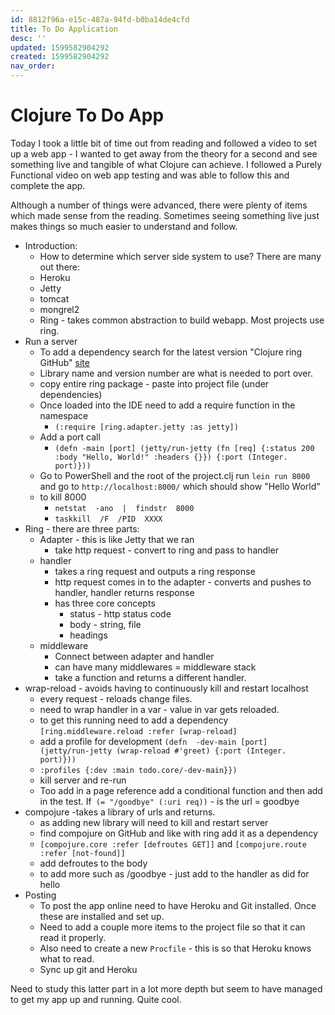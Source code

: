 ```yaml
---
id: 8812f96a-e15c-487a-94fd-b0ba14de4cfd
title: To Do Application
desc: ''
updated: 1599582904292
created: 1599582904292
nav_order: 
---
```


# Clojure To Do App

Today I took a little bit of time out from reading and followed a video to set up a web app - I wanted to get away from the theory for a second and see something live and tangible of what Clojure can achieve. I followed a Purely Functional video on web app testing and was able to follow this and complete the app.

Although a number of things were advanced, there were plenty of items which made sense from the reading. Sometimes seeing something live just makes things so much easier to understand and follow.

- Introduction:
    - How to determine which server side system to use? There are many out there:
    -  Heroku
    -  Jetty
    -  tomcat
    -  mongrel2
    -  Ring - takes common abstraction to build webapp. Most projects use ring.
- Run a server
    - To add a dependency search for the latest version "Clojure ring GitHub" [site](https://github.com/ens100/Learning-Clojure/blob/master/post/2020-08-10.md)
    -  Library name and version number are what is needed to port over.
    -  copy entire ring package - paste into project file (under dependencies)
    -  Once loaded into the IDE need to add a  require function in the namespace
        - `(:require [ring.adapter.jetty :as jetty])`
    -  Add a port call
        - `(defn -main [port] (jetty/run-jetty (fn [req] {:status 200 :body "Hello, World!" :headers {}}) {:port (Integer. port)}))`
    - Go to PowerShell and the root of the project.clj run `lein run 8000`  and go to `http://localhost:8000/` which should show "Hello World"
    -  to kill 8000 
        - `netstat  -ano  |  findstr  8000`
        - `taskkill  /F  /PID  XXXX`
- Ring - there are three parts:
    -  Adapter - this is like Jetty that we ran
        -  take http request - convert to ring and pass to handler
    -  handler
        -  takes a ring request and outputs a ring response
        -  http request comes in to the adapter - converts and pushes to handler, handler returns response
        -  has three core concepts
            -  status - http status code
            -  body - string, file
            -  headings
    - middleware
        -  Connect between adapter and handler
        -  can have many middlewares = middleware stack
        -  take a function and returns a different handler.
-  wrap-reload - avoids having to continuously kill and restart localhost
    -  every request - reloads change files.
    -  need to wrap handler in a var - value in var gets reloaded.
    -  to get this running need to add a dependency  `[ring.middleware.reload :refer [wrap-reload]`
    -  add a profile for development `(defn  -dev-main [port]  (jetty/run-jetty (wrap-reload #'greet) {:port (Integer. port)}))`
    -  `:profiles {:dev :main todo.core/-dev-main}})`
    -  kill server and re-run
    -  Too add in a page reference add a conditional function and then add in the test. If` (= "/goodbye" (:uri req))` - is the url = goodbye
-  compojure -takes a library of urls and returns.
    -  as adding  new library will need to kill and restart server
    -  find compojure on GitHub and like with ring add it as a dependency
    -  `[compojure.core :refer [defroutes GET]]` and `[compojure.route :refer [not-found]]`
    -  add defroutes to the body
    -  to add more such as /goodbye - just add to the handler as did for hello
- Posting
    -   To post the app online need to have Heroku and Git installed. Once these are installed and set up.
    -   Need to add a couple more items to the project file so that it can read it properly.
    -   Also need to create a new `Procfile` - this is so that Heroku knows what to read.
    -   Sync up git and Heroku

Need to study this latter part in a lot more depth but seem to have managed to get my app up and running. Quite cool.
